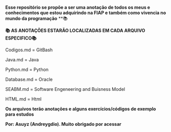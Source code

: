 **Esse repositório se propõe a ser uma anotação de todos os meus e conhecimentos que estou adquirindo na FIAP e também como vivencia no mundo da programação**  **📚  

**📚 AS ANOTAÇÕES ESTARÃO LOCALIZADAS EM CADA ARQUIVO ESPECIFICO📚**

Codigos.md = GitBash

Java.md = Java

Python.md = Python

Database.md = Oracle

SEABM.md = Software Engeneering and Buisness Model

HTML.md = Html


**Os arquivos terão anotações e alguns exercícios/códigos de exemplo para estudos**

**Por: Asuyz (Andreygdio). Muito obrigado por acessar**
